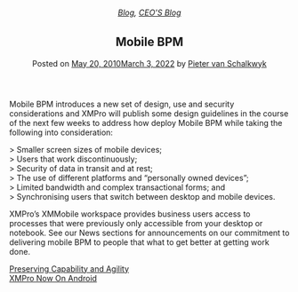 
<article class="post-238 post type-post status-publish format-standard has-post-thumbnail hentry category-blog category-pieter-blog tag-bpm" id="post-238">
<div class="article-inner">
<header class="entry-header">
<div class="entry-header-text entry-header-text-top text-center">
<h6 class="entry-category is-xsmall"><a href="https://xmpro.com/category/blog/" rel="category tag">Blog</a>, <a href="https://xmpro.com/category/blog/pieter-blog/" rel="category tag">CEO'S Blog</a></h6><h1 class="entry-title">Mobile BPM</h1><div class="entry-divider is-divider small"></div>
<div class="entry-meta uppercase is-xsmall">
<span class="posted-on">Posted on <a href="https://xmpro.com/mobile-bpm/" rel="bookmark"><time class="entry-date published" datetime="2010-05-20T05:56:47+00:00">May 20, 2010</time><time class="updated" datetime="2022-03-03T04:11:37+00:00">March 3, 2022</time></a></span> <span class="byline">by <span class="meta-author vcard"><a class="url fn n" href="https://xmpro.com/author/pietervs/">Pieter van Schalkwyk</a></span></span> </div>
</div>
</header>
<div class="entry-content single-page">
<p>Mobile BPM introduces a new set of design, use and security considerations and XMPro will publish some design guidelines in the course of the next few weeks to address how deploy Mobile BPM while taking the following into consideration:</p>
<p>&gt; Smaller screen sizes of mobile devices;<br/>
&gt; Users that work discontinuously;<br/>
&gt; Security of data in transit and at rest;<br/>
&gt; The use of different platforms and “personally owned devices”;<br/>
&gt; Limited bandwidth and complex transactional forms; and<br/>
&gt; Synchronising users that switch between desktop and mobile devices.</p>
<p>XMPro’s XMMobile workspace provides business users access to processes that were previously only accessible from your desktop or notebook. See our News sections for announcements on our commitment to delivering mobile BPM to people that what to get better at getting work done.</p>
<div class="blog-share text-center"><div class="is-divider medium"></div><div class="social-icons share-icons share-row relative"><a aria-label="Share on WhatsApp" class="icon button circle is-outline tooltip whatsapp show-for-medium" data-action="share/whatsapp/share" href="whatsapp://send?text=Mobile%20BPM - https://xmpro.com/mobile-bpm/" title="Share on WhatsApp"><i class="icon-whatsapp"></i></a><a aria-label="Share on Facebook" class="icon button circle is-outline tooltip facebook" data-label="Facebook" href="https://www.facebook.com/sharer.php?u=https://xmpro.com/mobile-bpm/" onclick="window.open(this.href,this.title,'width=500,height=500,top=300px,left=300px'); return false;" rel="noopener nofollow" target="_blank" title="Share on Facebook"><i class="icon-facebook"></i></a><a aria-label="Share on Twitter" class="icon button circle is-outline tooltip twitter" href="https://twitter.com/share?url=https://xmpro.com/mobile-bpm/" onclick="window.open(this.href,this.title,'width=500,height=500,top=300px,left=300px'); return false;" rel="noopener nofollow" target="_blank" title="Share on Twitter"><i class="icon-twitter"></i></a><a aria-label="Email to a Friend" class="icon button circle is-outline tooltip email" href="/cdn-cgi/l/email-protection#8bb4f8fee9e1eee8ffb6c6e4e9e2e7eeaeb9bbc9dbc6ade9e4eff2b6c8e3eee8e0aeb9bbffe3e2f8aeb9bbe4feffaeb8caaeb9bbe3fffffbf8aeb8caaeb9cdaeb9cdf3e6fbf9e4a5e8e4e6aeb9cde6e4e9e2e7eea6e9fbe6aeb9cd" rel="nofollow" title="Email to a Friend"><i class="icon-envelop"></i></a><a aria-label="Pin on Pinterest" class="icon button circle is-outline tooltip pinterest" href="https://pinterest.com/pin/create/button?url=https://xmpro.com/mobile-bpm/&amp;media=https://xmpro.com/wp-content/uploads/2010/05/XMPro-Icon-1024x1024.png&amp;description=Mobile%20BPM" onclick="window.open(this.href,this.title,'width=500,height=500,top=300px,left=300px'); return false;" rel="noopener nofollow" target="_blank" title="Pin on Pinterest"><i class="icon-pinterest"></i></a><a aria-label="Share on LinkedIn" class="icon button circle is-outline tooltip linkedin" href="https://www.linkedin.com/shareArticle?mini=true&amp;url=https://xmpro.com/mobile-bpm/&amp;title=Mobile%20BPM" onclick="window.open(this.href,this.title,'width=500,height=500,top=300px,left=300px'); return false;" rel="noopener nofollow" target="_blank" title="Share on LinkedIn"><i class="icon-linkedin"></i></a></div></div></div>
<nav class="navigation-post" id="nav-below" role="navigation">
<div class="flex-row next-prev-nav bt bb">
<div class="flex-col flex-grow nav-prev text-left">
<div class="nav-previous"><a href="https://xmpro.com/preserving-capability-and-agility/" rel="prev"><span class="hide-for-small"><i class="icon-angle-left"></i></span> Preserving Capability and Agility</a></div>
</div>
<div class="flex-col flex-grow nav-next text-right">
<div class="nav-next"><a href="https://xmpro.com/xmpro-now-on-android/" rel="next">XMPro Now On Android <span class="hide-for-small"><i class="icon-angle-right"></i></span></a></div> </div>
</div>
</nav>
</div>
</article>
<div class="comments-area" id="comments">
</div>
